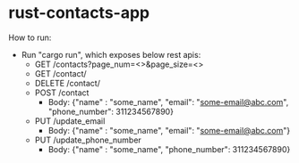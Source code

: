 # rust-contacts-app

How to run:

- Run "cargo run", which exposes below rest apis:
    - GET /contacts?page_num=<>&page_size=<>
    - GET /contact/<name>
    - DELETE /contact/<name>
    - POST /contact
        - Body: {"name" : "some_name", "email": "some-email@abc.com", "phone_number": 311234567890}
    - PUT /update_email
        - Body: {"name" : "some_name", "email": "some-email@abc.com"}
    - PUT /update_phone_number
        - Body: {"name" : "some_name", "phone_number": 311234567890}

